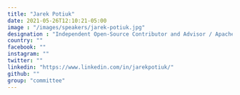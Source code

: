 ```yaml
---
title: "Jarek Potiuk"
date: 2021-05-26T12:10:21-05:00
image : "/images/speakers/jarek-potiuk.jpg"
designation : "Independent Open-Source Contributor and Advisor / Apache Airflow PMC Member and Committer"
country: ""
facebook: ""
instagram: ""
twitter: ""
linkedin: "https://www.linkedin.com/in/jarekpotiuk/"
github: ""
group: "committee"
---
```


